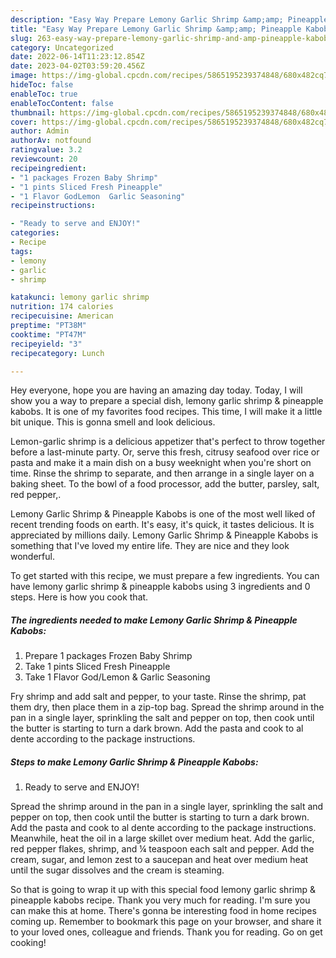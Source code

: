 ```yaml
---
description: "Easy Way Prepare Lemony Garlic Shrimp &amp;amp; Pineapple Kabobs the Delicious"
title: "Easy Way Prepare Lemony Garlic Shrimp &amp;amp; Pineapple Kabobs the Delicious"
slug: 263-easy-way-prepare-lemony-garlic-shrimp-and-amp-pineapple-kabobs-the-delicious
category: Uncategorized
date: 2022-06-14T11:23:12.854Z
date: 2023-04-02T03:59:20.456Z
image: https://img-global.cpcdn.com/recipes/5865195239374848/680x482cq70/lemony-garlic-shrimp-pineapple-kabobs-recipe-main-photo.jpg
hideToc: false
enableToc: true
enableTocContent: false
thumbnail: https://img-global.cpcdn.com/recipes/5865195239374848/680x482cq70/lemony-garlic-shrimp-pineapple-kabobs-recipe-main-photo.jpg
cover: https://img-global.cpcdn.com/recipes/5865195239374848/680x482cq70/lemony-garlic-shrimp-pineapple-kabobs-recipe-main-photo.jpg
author: Admin
authorAv: notfound
ratingvalue: 3.2
reviewcount: 20
recipeingredient:
- "1 packages Frozen Baby Shrimp"
- "1 pints Sliced Fresh Pineapple"
- "1 Flavor GodLemon  Garlic Seasoning"
recipeinstructions:

- "Ready to serve and ENJOY!"
categories:
- Recipe
tags:
- lemony
- garlic
- shrimp

katakunci: lemony garlic shrimp 
nutrition: 174 calories
recipecuisine: American
preptime: "PT38M"
cooktime: "PT47M"
recipeyield: "3"
recipecategory: Lunch

---
```



Hey everyone, hope you are having an amazing day today. Today, I will show you a way to prepare a special dish, lemony garlic shrimp &amp; pineapple kabobs. It is one of my favorites food recipes. This time, I will make it a little bit unique. This is gonna smell and look delicious.

Lemon-garlic shrimp is a delicious appetizer that&#39;s perfect to throw together before a last-minute party. Or, serve this fresh, citrusy seafood over rice or pasta and make it a main dish on a busy weeknight when you&#39;re short on time. Rinse the shrimp to separate, and then arrange in a single layer on a baking sheet. To the bowl of a food processor, add the butter, parsley, salt, red pepper,.

Lemony Garlic Shrimp &amp; Pineapple Kabobs is one of the most well liked of recent trending foods on earth. It's easy, it's quick, it tastes delicious. It is appreciated by millions daily. Lemony Garlic Shrimp &amp; Pineapple Kabobs is something that I've loved my entire life. They are nice and they look wonderful.


To get started with this recipe, we must prepare a few ingredients. You can have lemony garlic shrimp &amp; pineapple kabobs using 3 ingredients and 0 steps. Here is how you cook that.

<!--inarticleads1-->

##### The ingredients needed to make Lemony Garlic Shrimp &amp; Pineapple Kabobs:

1. Prepare 1 packages Frozen Baby Shrimp
1. Take 1 pints Sliced Fresh Pineapple
1. Take 1 Flavor God/Lemon &amp; Garlic Seasoning


Fry shrimp and add salt and pepper, to your taste. Rinse the shrimp, pat them dry, then place them in a zip-top bag. Spread the shrimp around in the pan in a single layer, sprinkling the salt and pepper on top, then cook until the butter is starting to turn a dark brown. Add the pasta and cook to al dente according to the package instructions. 

<!--inarticleads2-->

##### Steps to make Lemony Garlic Shrimp &amp; Pineapple Kabobs:


1. Ready to serve and ENJOY!

Spread the shrimp around in the pan in a single layer, sprinkling the salt and pepper on top, then cook until the butter is starting to turn a dark brown. Add the pasta and cook to al dente according to the package instructions. Meanwhile, heat the oil in a large skillet over medium heat. Add the garlic, red pepper flakes, shrimp, and ¼ teaspoon each salt and pepper. Add the cream, sugar, and lemon zest to a saucepan and heat over medium heat until the sugar dissolves and the cream is steaming. 

So that is going to wrap it up with this special food lemony garlic shrimp &amp; pineapple kabobs recipe. Thank you very much for reading. I'm sure you can make this at home. There's gonna be interesting food in home recipes coming up. Remember to bookmark this page on your browser, and share it to your loved ones, colleague and friends. Thank you for reading. Go on get cooking!
